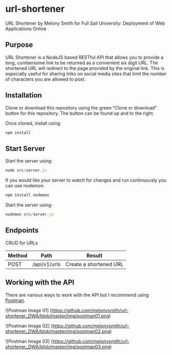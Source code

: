 # url-shortener
URL Shortener by Melony Smith for Full Sail University: Deployment of Web Applications Online

## Purpose
URL Shortener is a NodeJS based RESTful API that allows you to provide a long, cumbersome link to be returned as a convenient six digit  URL. The shortened URL will redirect to the page provided by the original link. This is especially useful for sharing links on social media sites that limit the number of characters you are allowed to post.

## Installation
Clone or download this repository using the green "Clone or download" button for this repository. The button can be found up and to the right.

Once cloned, install using:
```javascript
npm install
```

## Start Server
Start the server using:
```javascript
node src/server.js
```

If you would like your server to watch for changes and run continuously you can use nodemon.
```javascript
npm install nodemon
```
Start the server using:
```javascript
nodemon src/server.js
```

## Endpoints
CRUD for URLs

Method | Path | Result
------------ | ------------- | -------------
POST  |  /api/v1/urls  |  Create a shortened URL

## Working with the API
There are various ways to work with the API but I recommend using [Postman](https://www.getpostman.com/docs/introduction).

![Postman Image 01]
(https://github.com/melonysmith/url-shortener_DWA/blob/master/img/postman01.png)

![Postman Image 02]
(https://github.com/melonysmith/url-shortener_DWA/blob/master/img/postman02.png)

![Postman Image 03]
(https://github.com/melonysmith/url-shortener_DWA/blob/master/img/postman03.png)
